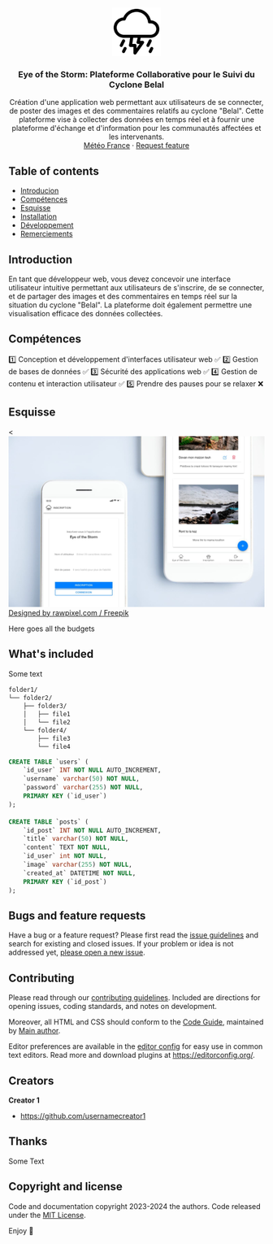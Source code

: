 <p align="center">
  <a href="https://github.com/jerem-point-re/eyeOfTheStormMVC/">
    <img src="thunderstorm-outline.svg" alt="Logo" width=96 height=96>
  </a>

  <h3 align="center">
	  Eye of the Storm: Plateforme Collaborative pour le Suivi du Cyclone Belal
  </h3>

  <p align="center">
	  Création d'une application web permettant aux utilisateurs de se connecter, de poster des images et des commentaires relatifs au cyclone "Belal". Cette plateforme vise à collecter des données en temps réel et à fournir une plateforme d'échange et d'information pour les communautés affectées et les intervenants.
    <br>
    <a href="https://meteofrance.re/fr/cyclone">Météo France</a>
    ·
    <a href="https://regionreunion.com/">Request feature</a>
  </p>
</p>


## Table of contents

- [Introducion](#Introduction)
- [Compétences](#Compétences)
- [Esquisse](#Esquisse)
- [Installation](#Installation)
- [Développement](#Développement)
- [Remerciements](#Remerciements)


## Introduction

En tant que développeur web, vous devez concevoir une interface utilisateur intuitive permettant aux utilisateurs de s'inscrire, de se connecter, et de partager des images et des commentaires en temps réel sur la situation du cyclone "Belal". La plateforme doit également permettre une visualisation efficace des données collectées.


## Compétences

1️⃣ Conception et développement d'interfaces utilisateur web   ✅
2️⃣ Gestion de bases de données                                ✅
3️⃣ Sécurité des applications web                              ✅
4️⃣ Gestion de contenu et interaction utilisateur              ✅
5️⃣ Prendre des pauses pour se relaxer                         ❌

## Esquisse

<![MockUp](mockup.jpg)
<a href="http://www.freepik.com">Designed by rawpixel.com / Freepik</a>

Here goes all the budgets

## What's included

Some text

```text
folder1/
└── folder2/
    ├── folder3/
    │   ├── file1
    │   └── file2
    └── folder4/
        ├── file3
        └── file4
```

```sql
CREATE TABLE `users` (
	`id_user` INT NOT NULL AUTO_INCREMENT,
	`username` varchar(50) NOT NULL,
	`password` varchar(255) NOT NULL,
	PRIMARY KEY (`id_user`)
);

CREATE TABLE `posts` (
	`id_post` INT NOT NULL AUTO_INCREMENT,
	`title` varchar(50) NOT NULL,
	`content` TEXT NOT NULL,
	`id_user` int NOT NULL,
	`image` varchar(255) NOT NULL,
	`created_at` DATETIME NOT NULL,
	PRIMARY KEY (`id_post`)
);
```

## Bugs and feature requests

Have a bug or a feature request? Please first read the [issue guidelines](https://reponame/blob/master/CONTRIBUTING.md) and search for existing and closed issues. If your problem or idea is not addressed yet, [please open a new issue](https://reponame/issues/new).

## Contributing

Please read through our [contributing guidelines](https://reponame/blob/master/CONTRIBUTING.md). Included are directions for opening issues, coding standards, and notes on development.

Moreover, all HTML and CSS should conform to the [Code Guide](https://github.com/mdo/code-guide), maintained by [Main author](https://github.com/usernamemainauthor).

Editor preferences are available in the [editor config](https://reponame/blob/master/.editorconfig) for easy use in common text editors. Read more and download plugins at <https://editorconfig.org/>.

## Creators

**Creator 1**

- <https://github.com/usernamecreator1>

## Thanks

Some Text

## Copyright and license

Code and documentation copyright 2023-2024 the authors. Code released under the [MIT License](https://reponame/blob/master/LICENSE).

Enjoy :metal:
